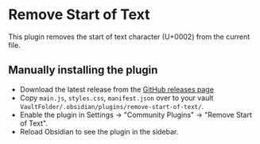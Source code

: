 # Remove Start of Text

This plugin removes the start of text character (U+0002) from the current file.

## Manually installing the plugin

- Download the latest release from the [GitHub releases page](https://github.com/jaw3l/remove-start-of-text/releases/latest)
- Copy `main.js`, `styles.css`, `manifest.json` over to your vault `VaultFolder/.obsidian/plugins/remove-start-of-text/`.
- Enable the plugin in Settings -> "Community Plugins" -> "Remove Start of Text".
- Reload Obsidian to see the plugin in the sidebar.
